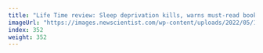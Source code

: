 ```yaml
---
title: "Life Time review: Sleep deprivation kills, warns must-read book"
imageUrl: "https://images.newscientist.com/wp-content/uploads/2022/05/18103845/SEI_104644806.jpg?width=600"
index: 352
weight: 352
---
```

